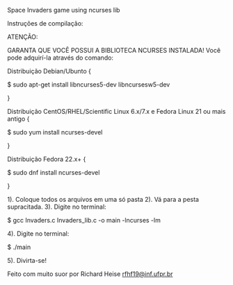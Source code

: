 
Space Invaders game using ncurses lib

Instruções de compilação:

ATENÇÃO: 

GARANTA QUE VOCÊ POSSUI A BIBLIOTECA NCURSES INSTALADA!
Você pode adquirí-la através do comando: 

Distribuição Debian/Ubunto {

$ sudo apt-get install libncurses5-dev libncursesw5-dev

}

Distribuição CentOS/RHEL/Scientific Linux 6.x/7.x e Fedora Linux 21 ou mais antigo { 

$ sudo yum install ncurses-devel

}

Distribuição Fedora 22.x+ {

$ sudo dnf install ncurses-devel

}

1). Coloque todos os arquivos em uma só pasta
2). Vá para a pesta supracitada.
3). Digite no terminal:

$ gcc Invaders.c Invaders_lib.c -o main -lncurses -lm 

4). Digite no terminal: 

$ ./main 

5). Divirta-se! 



Feito com muito suor por Richard Heise
rfhf19@inf.ufpr.br